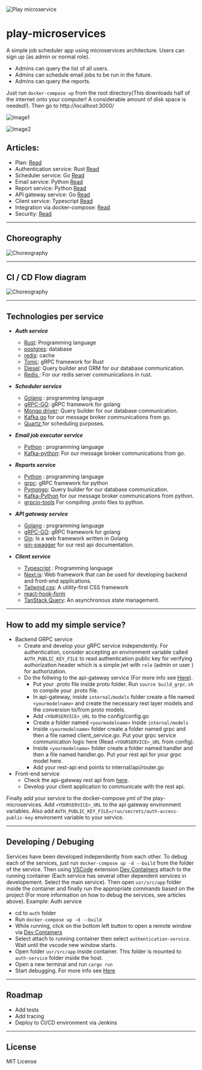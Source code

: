 ![Play microservice](pms.png)

# play-microservices
A simple job scheduler app using microservices architecture. Users can sign up (as admin or normal role).
 - Admins can query the list of all users.
 - Admins can schedule email jobs to be run in the future.
 - Admins can query the reports.

Just run `docker-compose up` from the root directory(This downloads half of the internet onto your computer! A considerable amount of disk space is needed!). Then go to http://localhost:3000/

![Image1](https://github.com/KhaledHosseini/play-microservices/blob/master/plan/image1.png)

![Image2](https://github.com/KhaledHosseini/play-microservices/blob/master/plan/image2.png)

## Articles:
 - Plan: [Read](https://dev.to/khaledhosseini/play-microservices-birds-eye-view-3d44)
 - Authentication service: Rust [Read](https://dev.to/khaledhosseini/play-microservices-authentication-4di3)
 - Scheduler service: Go [Read](https://dev.to/khaledhosseini/play-microservices-scheduler-19km)
 - Email service: Python [Read](https://dev.to/khaledhosseini/play-microservices-email-service-1kmc)
 - Report service: Python [Read](https://dev.to/khaledhosseini/play-microservices-report-service-4jcm)
 - API gateway service: Go [Read](https://dev.to/khaledhosseini/play-microservices-api-gateway-service-4a9j)
 - Client service: Typescript [Read](https://dev.to/khaledhosseini/play-microservices-client-service-4jbf)
 - Integration via docker-compose: [Read](https://dev.to/khaledhosseini/play-microservices-integration-via-docker-compose-2ddc)
 - Security: [Read](https://dev.to/khaledhosseini/play-microservices-security-45e4)

---

## Choreography

 ![Choreography](https://github.com/KhaledHosseini/play-microservices/blob/master/plan/choreography.svg)

---

## CI / CD Flow diagram

 ![Choreography](https://github.com/KhaledHosseini/play-microservices/blob/master/plan/developement_environment.svg)
 
---

## Technologies per service

- **_Auth service_**
  - [Rust](https://www.rust-lang.org/): Programming language
  - [postgres](https://www.postgresql.org/): database
  - [redis](https://redis.io/): cache
  - [Tonic](https://github.com/hyperium/tonic): gRPC framework for Rust
  - [Diesel](https://diesel.rs/): Query builder and ORM for our database communication.
  - [Redis ](https://docs.rs/redis): For our redis server communications in rust.

- **_Scheduler service_**
  - [Golang](https://go.dev/) : programming language
  - [gRPC-GO](https://pkg.go.dev/google.golang.org/grpc): gRPC framework for golang
  - [Mongo driver](https://pkg.go.dev/go.mongodb.org/mongo-driver): Query builder for our database communication.
  - [Kafka go](https://pkg.go.dev/github.com/segmentio/kafka-go) for our message broker communications from go.
  - [Quartz ](github.com/reugn/go-quartz) for scheduling purposes.

- **_Email job executor service_**
  - [Python](https://www.python.org/) : programming language
  - [Kafka-python](https://pypi.org/project/kafka-python/): For our message broker communications from go.

- **_Reports service_**
  - [Python](https://python.org/) : programming language
  - [grpc](https://pypi.org/project/grpc/): gRPC framework for python
  - [Pymongo](https://pypi.org/project/pymongo/): Query builder for our database communication.
  - [Kafka-Python](https://pypi.org/project/kafka-python/) for our message broker communications from python.
  - [grpcio-tools](https://pypi.org/project/grpcio-tools/) For compiling .proto files to python.

- **_API gateway service_**
  - [Golang](https://go.dev/) : programming language
  - [gRPC-GO](https://pkg.go.dev/google.golang.org/grpc): gRPC framework for golang
  - [Gin](https://gin-gonic.com/):  Is a web framework written in Golang
  - [gin-swagger](https://github.com/swaggo/gin-swagger) for our rest api documentation.

- **_Client service_**
  - [Typescript](https://www.typescriptlang.org/) : Programming language
  - [Next.js](https://nextjs.org/): Web framework that can be used for developing backend and front-end applications.
  - [Tailwind css](https://tailwindcss.com/):  A utility-first CSS framework 
  - [react-hook-form](https://react-hook-form.com/docs)
  - [TanStack Query](https://tanstack.com/query/latest): An asynchronous state management.

---

## How to add my simple service?
 - Backend GRPC service
   - Create and develop your gRPC service independently. For authentication, consider accepting an environment variable called `AUTH_PUBLIC_KEY_FILE` to read authentication public key for verifying authorization header which is a simple jwt with `role` (admin or user ) for authorization.
   - Do the follwing to the api-gateway service (For more info see [Here](https://dev.to/khaledhosseini/play-microservices-api-gateway-service-4a9j)).
     - Put your .proto file inside proto folder. Run `source build_grpc.sh` to compile your .proto file.
     - In api-gateway, inside `internal/models` folder create a file named `<yourmodelname>` and create the necessary rest layer models and the conversion to/from proto models.
     - Add `<YOURSERVICE>_URL` to the config/config.go
     - Create a folder named `<yourmodelname>` inside `internal/models` 
     - Inside `<yourmodelname>` folder create a folder named grpc and then a file named client_service.go. Put your grpc service communication logic here (Read `<YOURSERVICE>_URL` from config).
     - Inside `<yourmodelname>` folder create a folder named handler and then a file named handler.go. Put your rest api for your grpc model here.
     - Add your rest-api end points to internal/api/router.go
 - Front-end service
   - Check the api-gateway rest api from [here](http://localhost:5010/swagger/index.html).
   - Develop your client application to communicate with the rest api.


Finally add your service to the docker-compose.yml of the play-microservices. Add `<YOURSERVICE>_URL` to the api gateway environment variables. Also add `AUTH_PUBLIC_KEY_FILE=/run/secrets/auth-access-public-key` environemt variable to your service.

---

## Developing / Debuging
Services have been developed independently from each other. To debug each of the services, just run `docker-compose up -d --build` from the folder of the service. Then using [VSCode](https://code.visualstudio.com/) extension [Dev Containers](https://marketplace.visualstudio.com/items?itemName=ms-vscode-remote.remote-containers) attach to the running container (Each service has several other dependent services in developement. Select the main service). Then open `usr/src/app` folder inside the container and finally run the appropriate commands based on the project (For more information on how to debug the services, see articles above).
Example: Auth service
 - cd to `auth` folder
 - Run `docker-compose up -d --build`
 - While running, click on the bottom left button to open a remote window via  [Dev Containers](https://marketplace.visualstudio.com/items?itemName=ms-vscode-remote.remote-containers)
 - Select attach to running container then select `authentication-service`. Wait until the vscode new window starts.
 - Open folder `usr/src/app` inside container. This folder is mounted to `auth-service` folder inside the host.
 - Open a new terminal and run `cargo run`
 - Start debugging. For more info see [Here](https://dev.to/khaledhosseini/play-microservices-authentication-4di3)

---

## Roadmap

 - Add tests
 - Add tracing
 - Deploy to CI/CD environment via Jenkins

---

## License

MIT License
